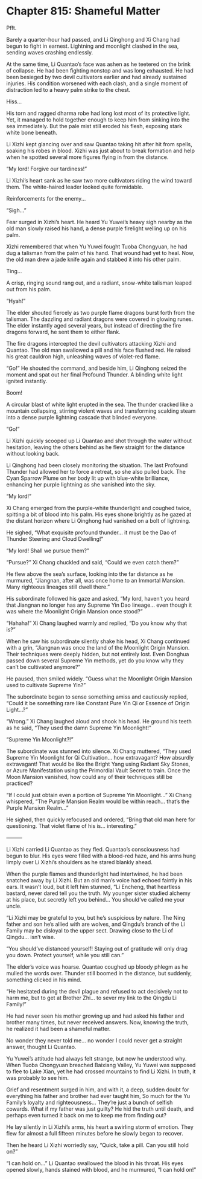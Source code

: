 # Chapter 815: Shameful Matter

Pfft.

Barely a quarter-hour had passed, and Li Qinghong and Xi Chang had begun to fight in earnest. Lightning and moonlight clashed in the sea, sending waves crashing endlessly.

At the same time, Li Quantao’s face was ashen as he teetered on the brink of collapse. He had been fighting nonstop and was long exhausted. He had been besieged by two devil cultivators earlier and had already sustained injuries. His condition worsened with each clash, and a single moment of distraction led to a heavy palm strike to the chest.

Hiss...

His torn and ragged dharma robe had long lost most of its protective light. Yet, it managed to hold together enough to keep him from sinking into the sea immediately. But the pale mist still eroded his flesh, exposing stark white bone beneath.

Li Xizhi kept glancing over and saw Quantao taking hit after hit from spells, soaking his robes in blood. Xizhi was just about to break formation and help when he spotted several more figures flying in from the distance.

“My lord! Forgive our tardiness!”

Li Xizhi’s heart sank as he saw two more cultivators riding the wind toward them. The white-haired leader looked quite formidable.

Reinforcements for the enemy...

“Sigh...”

Fear surged in Xizhi’s heart. He heard Yu Yuwei’s heavy sigh nearby as the old man slowly raised his hand, a dense purple firelight welling up on his palm.

Xizhi remembered that when Yu Yuwei fought Tuoba Chongyuan, he had dug a talisman from the palm of his hand. That wound had yet to heal. Now, the old man drew a jade knife again and stabbed it into his other palm.

Ting...

A crisp, ringing sound rang out, and a radiant, snow-white talisman leaped out from his palm.

“Hyah!”

The elder shouted fiercely as two purple flame dragons burst forth from the talisman. The dazzling and radiant dragons were covered in glowing runes. The elder instantly aged several years, but instead of directing the fire dragons forward, he sent them to either flank.

The fire dragons intercepted the devil cultivators attacking Xizhi and Quantao. The old man swallowed a pill and his face flushed red. He raised his great cauldron high, unleashing waves of violet-red flame.

“Go!” He shouted the command, and beside him, Li Qinghong seized the moment and spat out her final Profound Thunder. A blinding white light ignited instantly.

Boom!

A circular blast of white light erupted in the sea. The thunder cracked like a mountain collapsing, stirring violent waves and transforming scalding steam into a dense purple lightning cascade that blinded everyone.

“Go!”

Li Xizhi quickly scooped up Li Quantao and shot through the water without hesitation, leaving the others behind as he flew straight for the distance without looking back.

Li Qinghong had been closely monitoring the situation. The last Profound Thunder had allowed her to force a retreat, so she also pulled back. The Cyan Sparrow Plume on her body lit up with blue-white brilliance, enhancing her purple lightning as she vanished into the sky.

“My lord!”

Xi Chang emerged from the purple-white thunderlight and coughed twice, spitting a bit of blood into his palm. His eyes shone brightly as he gazed at the distant horizon where Li Qinghong had vanished on a bolt of lightning.

He sighed, “What exquisite profound thunder... it must be the Dao of Thunder Steering and Cloud Dwelling!”

“My lord! Shall we pursue them?”

“Pursue?” Xi Chang chuckled and said, “Could we even catch them?”

He flew above the sea’s surface, looking into the far distance as he murmured, “Jiangnan, after all, was once home to an Immortal Mansion. Many righteous lineages still dwell there.”

His subordinate followed his gaze and asked, “My lord, haven’t you heard that Jiangnan no longer has any Supreme Yin Dao lineage... even though it was where the Moonlight Origin Mansion once stood?”

“Hahaha!” Xi Chang laughed warmly and replied, “Do you know why that is?”

When he saw his subordinate silently shake his head, Xi Chang continued with a grin, “Jiangnan was once the land of the Moonlight Origin Mansion. Their techniques were deeply hidden, but not entirely lost. Even Donghua passed down several Supreme Yin methods, yet do you know why they can’t be cultivated anymore?”

He paused, then smiled widely. “Guess what the Moonlight Origin Mansion used to cultivate Supreme Yin?”

The subordinate began to sense something amiss and cautiously replied, “Could it be something rare like Constant Pure Yin Qi or Essence of Origin Light...?”

“Wrong.” Xi Chang laughed aloud and shook his head. He ground his teeth as he said, “They used the damn Supreme Yin Moonlight!”

“Supreme Yin Moonlight?!”

The subordinate was stunned into silence. Xi Chang muttered, “They used Supreme Yin Moonlight for Qi Cultivation... how extravagant? How absurdly extravagant! That would be like the Bright Yang using Radiant Sky Stones, or Azure Manifestation using the Primordial Vault Secret to train. Once the Moon Mansion vanished, how could any of their techniques still be practiced?

“If I could just obtain even a portion of Supreme Yin Moonlight...” Xi Chang whispered, “The Purple Mansion Realm would be within reach... that’s the Purple Mansion Realm...”

He sighed, then quickly refocused and ordered, “Bring that old man here for questioning. That violet flame of his is... interesting.”

———

Li Xizhi carried Li Quantao as they fled. Quantao’s consciousness had begun to blur. His eyes were filled with a blood-red haze, and his arms hung limply over Li Xizhi’s shoulders as he stared blankly ahead.

When the purple flames and thunderlight had intertwined, he had been snatched away by Li Xizhi. But an old man’s voice had echoed faintly in his ears. It wasn’t loud, but it left him stunned, “Li Encheng, that heartless bastard, never dared tell you the truth. My younger sister studied alchemy at his place, but secretly left you behind... You should’ve called me your uncle.

“Li Xizhi may be grateful to you, but he’s suspicious by nature. The Ning father and son he’s allied with are wolves, and Qingdu’s branch of the Li Family may be disloyal to the upper sect. Drawing close to the Li of Qingdu... isn’t wise.

“You should’ve distanced yourself! Staying out of gratitude will only drag you down. Protect yourself, while you still can.”

The elder’s voice was hoarse. Quantao coughed up bloody phlegm as he mulled the words over. Thunder still boomed in the distance, but suddenly, something clicked in his mind.

“He hesitated during the devil plague and refused to act decisively not to harm me, but to get at Brother Zhi... to sever my link to the Qingdu Li Family!”

He had never seen his mother growing up and had asked his father and brother many times, but never received answers. Now, knowing the truth, he realized it had been a shameful matter.

No wonder they never told me... no wonder I could never get a straight answer, thought Li Quantao.

Yu Yuwei’s attitude had always felt strange, but now he understood why. When Tuoba Chongyuan breached Baixiang Valley, Yu Yuwei was supposed to flee to Lake Xian, yet he had crossed mountains to find Li Xizhi. In truth, it was probably to see him.

Grief and resentment surged in him, and with it, a deep, sudden doubt for everything his father and brother had ever taught him, So much for the Yu Family’s loyalty and righteousness... They’re just a bunch of selfish cowards. What if my father was just guilty? He hid the truth until death, and perhaps even turned it back on me to keep me from finding out?

He lay silently in Li Xizhi’s arms, his heart a swirling storm of emotion. They flew for almost a full fifteen minutes before he slowly began to recover.

Then he heard Li Xizhi worriedly say, “Quick, take a pill. Can you still hold on?”

“I can hold on...” Li Quantao swallowed the blood in his throat. His eyes opened slowly, hands stained with blood, and he murmured, “I can hold on!”
